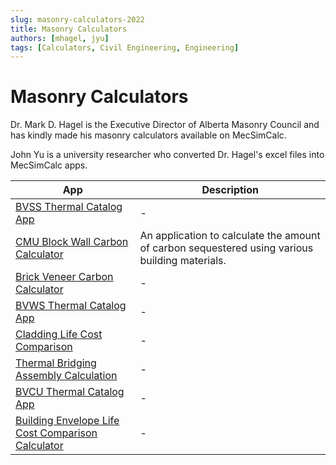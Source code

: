 ```yaml
---
slug: masonry-calculators-2022
title: Masonry Calculators
authors: [mhagel, jyu]
tags: [Calculators, Civil Engineering, Engineering]
---
```


# Masonry Calculators

Dr. Mark D. Hagel is the Executive Director of Alberta Masonry Council and has kindly made his masonry calculators available on MecSimCalc.

John Yu is a university researcher who converted Dr. Hagel's excel files into MecSimCalc apps.

| App                                                                                                                                       | Description                                                                                    |
| ----------------------------------------------------------------------------------------------------------------------------------------- | ---------------------------------------------------------------------------------------------- |
| [BVSS Thermal Catalog App](https://mecsimcalc.com/app/6727343/bvss_thermal_catalog_app)                                                   | -                                                                                              |
| [CMU Block Wall Carbon Calculator](https://mecsimcalc.com/app/9771381/cmu_block_wall_carbon_calculator)                                   | An application to calculate the amount of carbon sequestered using various building materials. |
| [Brick Veneer Carbon Calculator](https://mecsimcalc.com/app/2907334/brick_veneer_carbon_calculator)                                       | -                                                                                              |
| [BVWS Thermal Catalog App](https://mecsimcalc.com/app/1652032/bvws_thermal_catalog_app)                                                   | -                                                                                              |
| [Cladding Life Cost Comparison](https://mecsimcalc.com/app/3605070/cladding_life_cost_comparison)                                         | -                                                                                              |
| [Thermal Bridging Assembly Calculation](https://mecsimcalc.com/app/7431858/thermal_bridging_assembly_calculation)                         | -                                                                                              |
| [BVCU Thermal Catalog App](https://mecsimcalc.com/app/6855626/bvcu_thermal_catalog_app)                                                   | -                                                                                              |
| [Building Envelope Life Cost Comparison Calculator](https://mecsimcalc.com/app/8921970/building_envelope_life_cost_comparison_calculator) | -                                                                                              |
